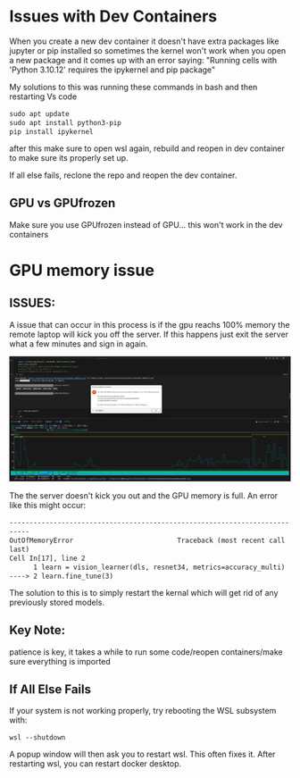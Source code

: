 # Issues with Dev Containers
When you create a new dev container it doesn't have extra packages like jupyter or pip installed so sometimes the kernel won't work when you open a new package and it comes up with an error saying:
"Running cells with 'Python 3.10.12' requires the ipykernel and pip package"

My solutions to this was running these commands in bash and then restarting Vs code
```
sudo apt update
sudo apt install python3-pip
pip install ipykernel
```

after this make sure to open wsl again, rebuild and reopen in dev container to make sure its properly set up.

If all else fails, reclone the repo and reopen the dev container.

## GPU vs GPUfrozen
Make sure you use GPUfrozen instead of GPU... this won't work in the dev containers

# GPU memory issue

## ISSUES:
A issue that can occur in this process is if the gpu reachs 100% memory the remote laptop will kick you off the server. If this happens just exit the server what a few minutes and sign in again. 

![GPU Full memory Error](/images/GPU_error.png)

The the server doesn't kick you out and the GPU memory is full. An error like this might occur:
```
---------------------------------------------------------------------------
OutOfMemoryError                          Traceback (most recent call last)
Cell In[17], line 2
      1 learn = vision_learner(dls, resnet34, metrics=accuracy_multi)
----> 2 learn.fine_tune(3)
```

The solution to this is to simply restart the kernal which will get rid of any previously stored models.

## Key Note:
patience is key, it takes a while to run some code/reopen containers/make sure everything is imported

## If All Else Fails
If your system is not working properly, try rebooting the WSL subsystem with:
```
wsl --shutdown
```
A popup window will then ask you to restart wsl. This often fixes it. After restarting wsl, you can restart docker desktop.
